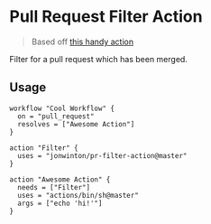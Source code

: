 # Pull Request Filter Action

> Based off [this handy action](https://github.com/jessfraz/branch-cleanup-action)

Filter for a pull request which has been merged.

## Usage

```
workflow "Cool Workflow" {
  on = "pull_request"
  resolves = ["Awesome Action"]
}

action "Filter" {
  uses = "jonwinton/pr-filter-action@master"
}

action "Awesome Action" {
  needs = ["Filter"]
  uses = "actions/bin/sh@master"
  args = ["echo 'hi!'"]
}
```
